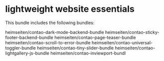 # lightweight website essentials
This bundle includes the following bundles:

heimseiten/contao-dark-mode-backend-bundle
heimseiten/contao-sticky-footer-backend-bundle
heimseiten/contao-page-teaser-bundle
heimseiten/contao-scroll-to-error-bundle
heimseiten/contao-universal-toggler-bundle
heimseiten/contao-tiny-slider-bundle
heimseiten/contao-lightgallery-js-bundle
heimseiten/contao-inviewport-bundl
